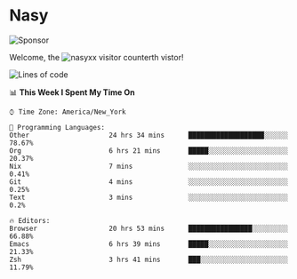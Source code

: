 # Nasy

<!--
<p align="center">
<img height="200" src="https://github-readme-stats.vercel.app/api?username=nasyxx&count_private=true&show_icons=true&theme=dracula&include_all_commits=true"/>
<img height="200" src="https://github-readme-stats.vercel.app/api/top-langs/?username=nasyxx&theme=dracula&hide=html,jupyter+notebook&count_private=true&show_icons=true"/>
</p>

  
----------------
-->

![Sponsor](https://img.shields.io/static/v1.svg?label=Sponsor&message=%E2%9D%A4&logo=GitHub&style=flat&color=pink)
 
Welcome, the ![nasyxx visitor counter](https://count.getloli.com/get/@nasyxx?theme=rule34)th vistor!
 
<!--START_SECTION:waka-->
![Lines of code](https://img.shields.io/badge/From%20Hello%20World%20I%27ve%20Written-599762%20lines%20of%20code-blue)

📊 **This Week I Spent My Time On** 

```text
⌚︎ Time Zone: America/New_York

💬 Programming Languages: 
Other                    24 hrs 34 mins      ███████████████████░░░░░░   78.67% 
Org                      6 hrs 21 mins       █████░░░░░░░░░░░░░░░░░░░░   20.37% 
Nix                      7 mins              ░░░░░░░░░░░░░░░░░░░░░░░░░   0.41% 
Git                      4 mins              ░░░░░░░░░░░░░░░░░░░░░░░░░   0.25% 
Text                     3 mins              ░░░░░░░░░░░░░░░░░░░░░░░░░   0.2%

🔥 Editors: 
Browser                  20 hrs 53 mins      ████████████████░░░░░░░░░   66.88% 
Emacs                    6 hrs 39 mins       █████░░░░░░░░░░░░░░░░░░░░   21.33% 
Zsh                      3 hrs 41 mins       ███░░░░░░░░░░░░░░░░░░░░░░   11.79%

```


<!--END_SECTION:waka-->

<!-- ![visitors](https://visitor-badge.laobi.icu/badge?page_id=nasyxx.nasyxx) -->

